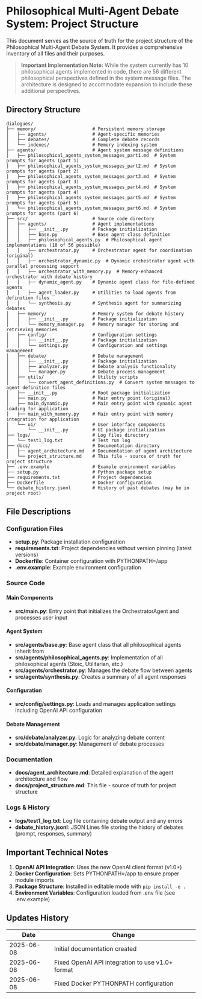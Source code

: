 # Philosophical Multi-Agent Debate System: Project Structure

This document serves as the source of truth for the project structure of the Philosophical Multi-Agent Debate System. It provides a comprehensive inventory of all files and their purposes.

> **Important Implementation Note:** While the system currently has 10 philosophical agents implemented in code, there are 56 different philosophical perspectives defined in the system message files. The architecture is designed to accommodate expansion to include these additional perspectives.

## Directory Structure

```
dialogues/
├── memory/                     # Persistent memory storage
│   ├── agents/                 # Agent-specific memories
│   ├── debates/                # Complete debate records
│   └── indexes/                # Memory indexing system
├── agents/                     # Agent system message definitions
│   ├── philosophical_agents_system_messages_part1.md  # System prompts for agents (part 1)
│   ├── philosophical_agents_system_messages_part2.md  # System prompts for agents (part 2)
│   ├── philosophical_agents_system_messages_part3.md  # System prompts for agents (part 3)
│   ├── philosophical_agents_system_messages_part4.md  # System prompts for agents (part 4)
│   ├── philosophical_agents_system_messages_part5.md  # System prompts for agents (part 5)
│   └── philosophical_agents_system_messages_part6.md  # System prompts for agents (part 6)
├── src/                        # Source code directory
│   ├── agents/                 # Agent implementations
│   │   ├── __init__.py         # Package initialization
│   │   ├── base.py             # Base agent class definition
│   │   ├── philosophical_agents.py  # Philosophical agent implementations (10 of 56 possible)
│   │   ├── orchestrator.py     # Orchestrator agent for coordination (original)
│   │   ├── orchestrator_dynamic.py  # Dynamic orchestrator agent with parallel processing support
│   │   ├── orchestrator_with_memory.py  # Memory-enhanced orchestrator with debate history
│   │   ├── dynamic_agent.py    # Dynamic agent class for file-defined agents
│   │   ├── agent_loader.py     # Utilities to load agents from definition files
│   │   └── synthesis.py        # Synthesis agent for summarizing debates
│   ├── memory/                 # Memory system for debate history
│   │   ├── __init__.py         # Package initialization
│   │   └── memory_manager.py   # Memory manager for storing and retrieving memories
│   ├── config/                 # Configuration settings
│   │   ├── __init__.py         # Package initialization
│   │   └── settings.py         # Configuration and settings management
│   ├── debate/                 # Debate management
│   │   ├── __init__.py         # Package initialization
│   │   ├── analyzer.py         # Debate analysis functionality
│   │   └── manager.py          # Debate process management
│   ├── utils/                  # Utility scripts
│   │   └── convert_agent_definitions.py  # Convert system messages to agent definition files
│   ├── __init__.py             # Root package initialization
│   ├── main.py                 # Main entry point (original)
│   ├── main_dynamic.py         # Main entry point with dynamic agent loading for application
│   ├── main_with_memory.py     # Main entry point with memory integration for application
│   └── ui/                     # User interface components
│       └── __init__.py         # UI package initialization
├── logs/                       # Log files directory
│   └── test1_log.txt           # Test run log
├── docs/                       # Documentation directory
│   ├── agent_architecture.md   # Documentation of agent architecture
│   └── project_structure.md    # This file - source of truth for project structure
├── .env.example                # Example environment variables
├── setup.py                    # Python package setup
├── requirements.txt            # Project dependencies
├── Dockerfile                  # Docker configuration
└── debate_history.jsonl        # History of past debates (may be in project root)
```

## File Descriptions

### Configuration Files
- **setup.py**: Package installation configuration
- **requirements.txt**: Project dependencies without version pinning (latest versions)
- **Dockerfile**: Container configuration with PYTHONPATH=/app
- **.env.example**: Example environment configuration

### Source Code

#### Main Components
- **src/main.py**: Entry point that initializes the OrchestratorAgent and processes user input

#### Agent System
- **src/agents/base.py**: Base agent class that all philosophical agents inherit from
- **src/agents/philosophical_agents.py**: Implementation of all philosophical agents (Stoic, Utilitarian, etc.)
- **src/agents/orchestrator.py**: Manages the debate flow between agents
- **src/agents/synthesis.py**: Creates a summary of all agent responses

#### Configuration
- **src/config/settings.py**: Loads and manages application settings including OpenAI API configuration

#### Debate Management
- **src/debate/analyzer.py**: Logic for analyzing debate content
- **src/debate/manager.py**: Management of debate processes

### Documentation
- **docs/agent_architecture.md**: Detailed explanation of the agent architecture and flow
- **docs/project_structure.md**: This file - source of truth for project structure

### Logs & History
- **logs/test1_log.txt**: Log file containing debate output and any errors
- **debate_history.jsonl**: JSON Lines file storing the history of debates (prompt, responses, summary)

## Important Technical Notes

1. **OpenAI API Integration**: Uses the new OpenAI client format (v1.0+)
2. **Docker Configuration**: Sets PYTHONPATH=/app to ensure proper module imports
3. **Package Structure**: Installed in editable mode with `pip install -e .`
4. **Environment Variables**: Configuration loaded from .env file (see .env.example)

## Updates History

| Date       | Change                                            |
|------------|--------------------------------------------------|
| 2025-06-08 | Initial documentation created                     |
| 2025-06-08 | Fixed OpenAI API integration to use v1.0+ format  |
| 2025-06-08 | Fixed Docker PYTHONPATH configuration             |
